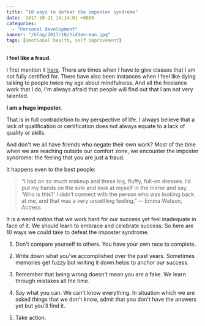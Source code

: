 ```yaml
---
title: "10 ways to defeat the imposter syndrome"
date:  2017-10-21 14:14:01 +0800
categories:
  - "Personal development"
banner: "/blog/2017/10/hidden-man.jpg"
tags: [emotional health, self improvement]
---
```

**I feel like a fraud.**

I first mention it [here](https://www.thegeekwing.com/fitness/2016/03/26/how-weight-lifting-saves-my-life/). There are times when I have to give classes that I am not fully certified for. There have also been instances when I feel like dying talking to people twice my age about mindfulness. And all the freelance work that I do, I'm always afraid that people will find out that I am not very talented.

**I am a huge imposter.**

That is in full contradiction to my perspective of life. I always believe that a lack of qualification or certification does not always equate to a lack of quality or skills.  

And don't we all have friends who negate their own work? Most of the time when we are reaching outside our comfort zone, we encounter the imposter syndrome: the feeling that you are just a fraud.

It happens even to the best people:
> “I had on so much makeup and these big, fluffy, full-on dresses. I’d put my hands on the sink and look at myself in the mirror and say, ‘Who is this?’ I didn’t connect with the person who was looking back at me, and that was a very unsettling feeling.”
> -- Emma Watson, Actress

It is a weird notion that we work hard for our success yet feel inadequate in face of it. We should learn to embrace and celebrate success. So here are 10 ways we could take to defeat the imposter syndrome.

1. Don't compare yourself to others. You have your own race to complete.

2. Write down what you've accomplished over the past years. Sometimes memories get fuzzy but writing it down helps to anchor our success.

3. Remember that being wrong doesn't mean you are a fake. We learn through mistakes all the time.

4. Say what you can. We can't know everything. In situation which we are asked things that we don't know, admit that you don't have the answers yet but you'll find it.

5. Take action. 
